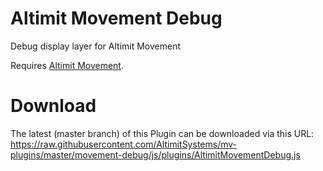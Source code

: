 # Altimit Movement Debug
Debug display layer for Altimit Movement

Requires [Altimit Movement](https://github.com/AltimitSystems/mv-plugins/tree/master/movement).

# Download
The latest (master branch) of this Plugin can be downloaded via this URL: https://raw.githubusercontent.com/AltimitSystems/mv-plugins/master/movement-debug/js/plugins/AltimitMovementDebug.js